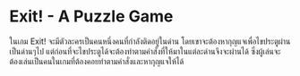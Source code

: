 # Exit! - A Puzzle Game
ในเกม Exit! จะมีตัวละครเป็นคนหนึ่งคนที่กำลังติดอยู่ในด่าน โดยเขาจะต้องหากุญแจเพื่อไขประตูผ่านเป็นด่านๆไป แต่ก่อนที่จะไขประตูได้จะต้องทำตามคำสั่งที่ให้มาในแต่ละด่านจึงจะผ่านได้ ซึ่งผู้เล่นจะต้องเล่นเป็นคนในเกมที่ต้องคอยทำตามคำสั่งและหากุญแจให้ได้
